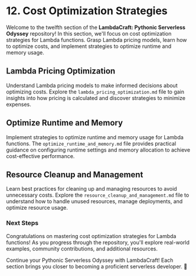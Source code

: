 # 12. Cost Optimization Strategies

Welcome to the twelfth section of the **LambdaCraft: Pythonic Serverless Odyssey** repository! In this section, we'll focus on cost optimization strategies for Lambda functions. Grasp Lambda pricing models, learn how to optimize costs, and implement strategies to optimize runtime and memory usage.

## Lambda Pricing Optimization

Understand Lambda pricing models to make informed decisions about optimizing costs. Explore the `lambda_pricing_optimization.md` file to gain insights into how pricing is calculated and discover strategies to minimize expenses.

## Optimize Runtime and Memory

Implement strategies to optimize runtime and memory usage for Lambda functions. The `optimize_runtime_and_memory.md` file provides practical guidance on configuring runtime settings and memory allocation to achieve cost-effective performance.

## Resource Cleanup and Management

Learn best practices for cleaning up and managing resources to avoid unnecessary costs. Explore the `resource_cleanup_and_management.md` file to understand how to handle unused resources, manage deployments, and optimize resource usage.

### Next Steps

Congratulations on mastering cost optimization strategies for Lambda functions! As you progress through the repository, you'll explore real-world examples, community contributions, and additional resources.

Continue your Pythonic Serverless Odyssey with LambdaCraft! Each section brings you closer to becoming a proficient serverless developer. 🚀